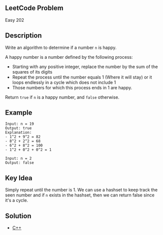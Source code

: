 ## LeetCode Problem
Easy 202

## Description
Write an algorithm to determine if a number `n` is happy.

A happy number is a number defined by the following process:
- Starting with any positive integer, replace the number by the sum of the squares of its digits
- Repeat the process until the number equals 1 (Where it will stay) or it loops endlessly in a cycle which does not include 1
- Those numbers for which this process ends in 1 are happy.

Return `true` if `n` is a happy number, and `false` otherwise.

## Example
```
Input: n = 19
Output: true
Explanation:
- 1^2 + 9^2 = 82
- 8^2 + 2^2 = 68
- 6^2 + 8^2 = 100
- 1^2 + 0^2 + 0^2 = 1

Input: n = 2
Output: false
```

## Key Idea
Simply repeat until the number is 1. We can use a hashset to keep track the seen number and if `n` exists in the hashset, then we can return false since it's a cycle.

## Solution
- [C++](./solution.cpp)